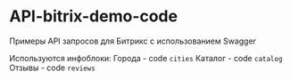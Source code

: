# API-bitrix-demo-code
Примеры API запросов для Битрикс с использованием Swagger

Используются инфоблоки:
Города - code `cities`
Каталог - code `catalog`
Отзывы - code `reviews`
